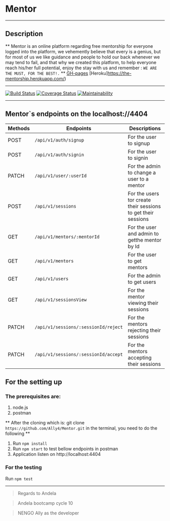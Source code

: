 # Mentor
___
## Description
** Mentor is an online platform regarding free mentorship for everyone logged into the platform, we vehemently believe that every is a genius, but for most of us we like guidance and people to hold our back whenever we may tend to fail, and that why we created this platform, to help everyone reach his/her full potential, enjoy the stay with us and remember : `WE ARE THE MUST, FOR THE BEST!.` **
[GH-pages](https://ally4.github.io/Mentor/UI)
[Heroku]https://the-mentorship.herokuapp.com/)
___
[![Build Status](https://travis-ci.com/Ally4/Mentor.svg?branch=develop)](https://travis-ci.com/Ally4/Mentor)  [![Coverage Status](https://coveralls.io/repos/github/Ally4/Mentor/badge.svg?branch=develop)](https://coveralls.io/github/Ally4/Mentor?branch=develop) [![Maintainability](https://api.codeclimate.com/v1/badges/acd9c86926329c7f2de1/maintainability)](https://codeclimate.com/github/Ally4/Mentor/maintainability)
___
## Mentor`s endpoints on the localhost://4404

|     Methods       |     Endpoints                          |      Descriptions                                            | 
|-------------------|----------------------------------------|--------------------------------------------------------------|
|POST               |  `/api/v1/auth/signup`                 | For the user to signup                                       |
|POST               |  `/api/v1/auth/signin`                 |For the user to signin                                        |
|PATCH              |  `/api/v1/user/:userId`                |For the admin to change a user to a mentor                    |
|POST               |  `/api/v1/sessions`                    |For the users tor create their sessions to get their sessions |
|GET                |  `/api/v1/mentors/:mentorId`           |For the user and admin to getthe mentor by Id                 |
|GET                |  `/api/v1/mentors`                     |For the user to get mentors                                   |
|GET                |  `/api/v1/users`                       |For the admin to get users                                    |
|GET                |  `/api/v1/sessionsView`                |For the mentor viewing their sessions                         |
|PATCH              |  `/api/v1/sessions/:sessionId/reject`  |For the mentors rejecting their sessions                      |
|PATCH              |  `/api/v1/sessions/:sessionId/accept`  |For the mentors accepting their sessions                      | 

## For the setting up
### The prerequisites are:
1. node.js
1. postman

** After the cloning which is: git clone `https://github.com/Ally4/Mentor.git` in the terminal, you need to do the following **
1. Run `npm install`
1. Run `npm start` to test bellow endpoints in postman
1. Application listen on http://localhost:4404

### For the testing
Run `npm test`
___

> Regards to Andela 

> Andela bootcamp cycle 10

> NENGO Ally as the developer 
